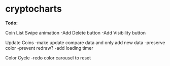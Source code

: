 # cryptocharts

**Todo:**

Coin List Swipe animation
-Add Delete button
-Add Visibility button

Update Coins
-make update compare data and only add new data
-preserve color
-prevent redraw?
-add loading timer

Color Cycle
-redo color carousel to reset
